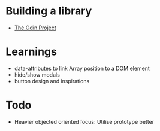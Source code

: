 # Building a library
* [The Odin Project](https://www.theodinproject.com/paths/full-stack-javascript/courses/javascript/lessons/library#introduction)

# Learnings
* data-attributes to link Array position to a DOM element
* hide/show modals
* button design and inspirations

# Todo
* Heavier objected oriented focus: Utilise prototype better

